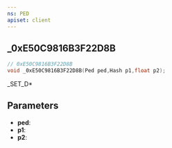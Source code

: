 ```yaml
---
ns: PED
apiset: client
---
```

## _0xE50C9816B3F22D8B

```c
// 0xE50C9816B3F22D8B
void _0xE50C9816B3F22D8B(Ped ped,Hash p1,float p2);
```

_SET_D*

## Parameters
* **ped**:
* **p1**:
* **p2**: